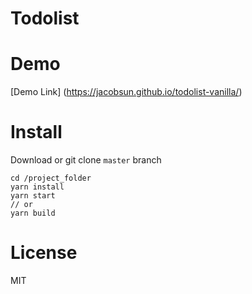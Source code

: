 # Todolist

# Demo
[Demo Link] (https://jacobsun.github.io/todolist-vanilla/)

# Install

Download or git clone `master` branch
```
cd /project_folder
yarn install
yarn start
// or
yarn build
```

# License

MIT
